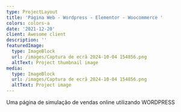 ```yaml
---
type: ProjectLayout
title: 'Página Web - Wordpress - Elementor - Woocommerce '
colors: colors-a
date: '2021-12-20'
client: Awesome client
description: ''
featuredImage:
  type: ImageBlock
  url: /images/Captura de ecrã 2024-10-04 154856.png
  altText: Project thumbnail image
media:
  type: ImageBlock
  url: /images/Captura de ecrã 2024-10-04 154856.png
  altText: Project image
---
```

Uma página de simulação de vendas online utilizando WORDPRESS 

